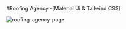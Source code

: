 #Roofing Agency -[Material Ui & Tailwind CSS]

![roofing-agency-page](https://github.com/user-attachments/assets/4fd826a7-de23-4575-88b6-a50347df3cbc)
